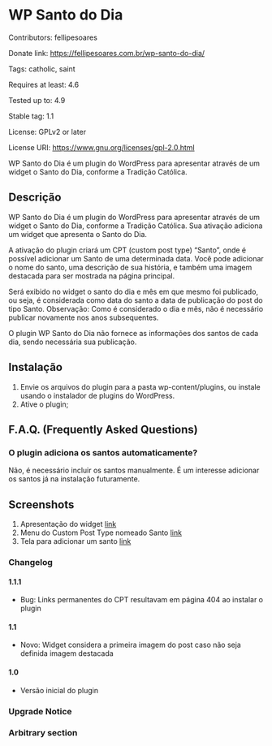 # WP Santo do Dia

Contributors: fellipesoares

Donate link: https://fellipesoares.com.br/wp-santo-do-dia/

Tags: catholic, saint

Requires at least: 4.6

Tested up to: 4.9

Stable tag: 1.1

License: GPLv2 or later

License URI: https://www.gnu.org/licenses/gpl-2.0.html

WP Santo do Dia é um plugin do WordPress para apresentar através de um widget o Santo do Dia, conforme a Tradição Católica.

## Descrição

WP Santo do Dia é um plugin do WordPress para apresentar através de um widget o Santo do Dia, conforme a Tradição Católica. Sua ativação adiciona um widget que apresenta o Santo do Dia.

A ativação do plugin criará um CPT (custom post type) “Santo”, onde é possível adicionar um Santo de uma determinada data. Você pode adicionar o nome do santo, uma descrição de sua história, e também uma imagem destacada para ser mostrada na página principal.

Será exibido no widget o santo do dia e mês em que mesmo foi publicado, ou seja, é considerada como data do santo a data de publicação do post do tipo Santo. Observação: Como é considerado o dia e mês, não é necessário publicar novamente nos anos subsequentes.

O plugin WP Santo do Dia não fornece as informações dos santos de cada dia, sendo necessária sua publicação.

## Instalação

1. Envie os arquivos do plugin para a pasta wp-content/plugins, ou instale usando o instalador de plugins do WordPress.
2. Ative o plugin;

## F.A.Q. (Frequently Asked Questions)

### O plugin adiciona os santos automaticamente?

Não, é necessário incluir os santos manualmente. É um interesse adicionar os santos já na instalação futuramente.

## Screenshots

1. Apresentação do widget [link](https://fellipesoares.com.br/wp-content/uploads/2017/11/santododia_widget-242x300.png)
2. Menu do Custom Post Type nomeado Santo [link](https://fellipesoares.com.br/wp-content/uploads/2017/11/santo_menu.png)
3. Tela para adicionar um santo [link](https://fellipesoares.com.br/wp-content/uploads/2017/11/santo_adicionar-700x295.png)

### Changelog

#### 1.1.1
* Bug: Links permanentes do CPT resultavam em página 404 ao instalar o plugin

#### 1.1
* Novo: Widget considera a primeira imagem do post caso não seja definida imagem destacada

#### 1.0
* Versão inicial do plugin

### Upgrade Notice


### Arbitrary section
